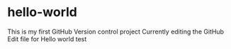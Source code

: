 # hello-world
This is my first GitHub Version control project
Currently editing the GitHub Edit file for Hello world test
